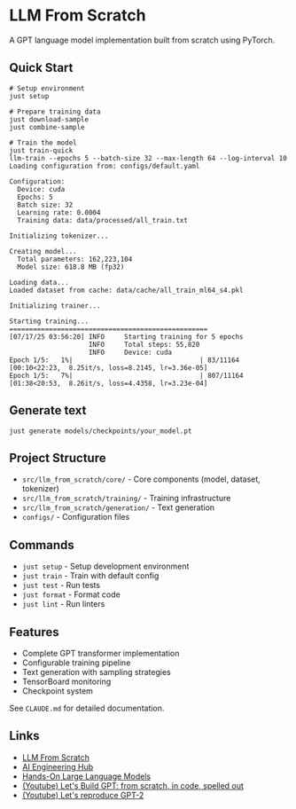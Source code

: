 # LLM From Scratch

A GPT language model implementation built from scratch using PyTorch.

## Quick Start

```
# Setup environment
just setup

# Prepare training data
just download-sample
just combine-sample

# Train the model
just train-quick
llm-train --epochs 5 --batch-size 32 --max-length 64 --log-interval 10
Loading configuration from: configs/default.yaml

Configuration:
  Device: cuda
  Epochs: 5
  Batch size: 32
  Learning rate: 0.0004
  Training data: data/processed/all_train.txt

Initializing tokenizer...

Creating model...
  Total parameters: 162,223,104
  Model size: 618.8 MB (fp32)

Loading data...
Loaded dataset from cache: data/cache/all_train_ml64_s4.pkl

Initializing trainer...

Starting training...
==================================================
[07/17/25 03:56:20] INFO     Starting training for 5 epochs
                    INFO     Total steps: 55,820
                    INFO     Device: cuda
Epoch 1/5:   1%|                                | 83/11164 [00:10<22:23,  8.25it/s, loss=8.2145, lr=3.36e-05]
Epoch 1/5:   7%|                                | 807/11164 [01:38<20:53,  8.26it/s, loss=4.4358, lr=3.23e-04]
```

## Generate text

```
just generate models/checkpoints/your_model.pt
```

## Project Structure

- `src/llm_from_scratch/core/` - Core components (model, dataset, tokenizer)
- `src/llm_from_scratch/training/` - Training infrastructure
- `src/llm_from_scratch/generation/` - Text generation
- `configs/` - Configuration files

## Commands

- `just setup` - Setup development environment
- `just train` - Train with default config
- `just test` - Run tests
- `just format` - Format code
- `just lint` - Run linters

## Features

- Complete GPT transformer implementation
- Configurable training pipeline
- Text generation with sampling strategies
- TensorBoard monitoring
- Checkpoint system

See `CLAUDE.md` for detailed documentation.

## Links

- [LLM From Scratch](https://github.com/rasbt/LLMs-from-scratch)
- [AI Engineering Hub](https://github.com/patchy631/ai-engineering-hub)
- [Hands-On Large Language Models](https://github.com/HandsOnLLM/Hands-On-Large-Language-Models)
- [(Youtube) Let's Build GPT: from scratch, in code, spelled out](https://www.youtube.com/watch?v=kCc8FmEb1nY)
- [(Youtube) Let's reproduce GPT-2](https://www.youtube.com/watch?v=l8pRSuU81PU&list=PLAqhIrjkxbuWI23v9cThsA9GvCAUhRvKZ&index=10)
